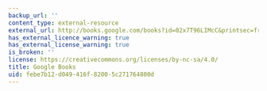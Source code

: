 ```yaml
---
backup_url: ''
content_type: external-resource
external_url: http://books.google.com/books?id=02x7T96LIMcC&printsec=frontcover
has_external_licence_warning: true
has_external_license_warning: true
is_broken: ''
license: https://creativecommons.org/licenses/by-nc-sa/4.0/
title: Google Books
uid: febe7b12-d049-416f-8200-5c271764800d
---
```

